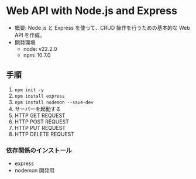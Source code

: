 # Web API with Node.js and Express

- 概要: Node.js と Express を使って、CRUD 操作を行うための基本的な Web API を作成。
- 開発環境
  - node: v22.2.0
  - npm: 10.7.0

## 手順

1. `npm init -y`
1. `npm install express`
1. `npm install nodemon --save-dev`
1. サーバーを起動する
1. HTTP GET REQUEST
1. HTTP POST REQUEST
1. HTTP PUT REQUEST
1. HTTP DELETE REQUEST

### 依存関係のインストール

- express
- nodemon 開発用